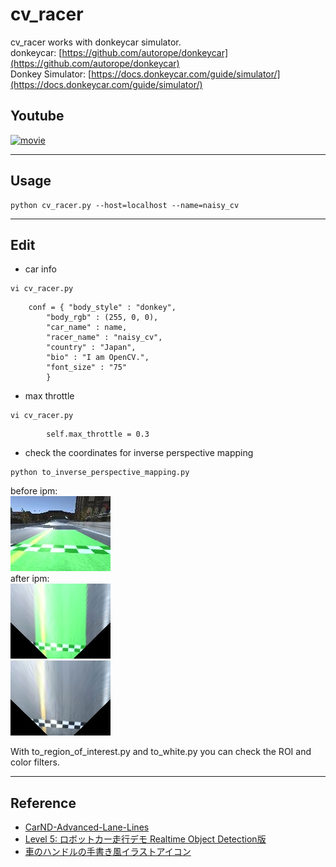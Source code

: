 # cv_racer

cv_racer works with donkeycar simulator.<br>
donkeycar: [https://github.com/autorope/donkeycar](https://github.com/autorope/donkeycar)<br>
Donkey Simulator: [https://docs.donkeycar.com/guide/simulator/](https://docs.donkeycar.com/guide/simulator/)<br>


## Youtube
[![movie](https://img.youtube.com/vi/gJVX4n1TsVI/default.jpg)](https://www.youtube.com/watch?v=gJVX4n1TsVI)

<hr>

## Usage
```
python cv_racer.py --host=localhost --name=naisy_cv
```

<hr>

## Edit
* car info
```
vi cv_racer.py
```
```
    conf = { "body_style" : "donkey", 
        "body_rgb" : (255, 0, 0),
        "car_name" : name,
        "racer_name" : "naisy_cv",
        "country" : "Japan",
        "bio" : "I am OpenCV.",
        "font_size" : "75"
        }
```
* max throttle
```
vi cv_racer.py
```
```
        self.max_throttle = 0.3
```
* check the coordinates for inverse perspective mapping
```
python to_inverse_perspective_mapping.py
```
before ipm:<br>
![](./result_1_cam-image_array__before_ipm.jpg)<br>
after ipm:<br>
![](./result_1_cam-image_array__after_ipm.jpg)<br>
![](./result_1_cam-image_array__ipm.jpg)<br>

With to_region_of_interest.py and to_white.py you can check the ROI and color filters.

<hr>

## Reference
* [CarND-Advanced-Lane-Lines](https://github.com/udacity/CarND-Advanced-Lane-Lines)
* [Level 5: ロボットカー走行デモ Realtime Object Detection版](https://faboplatform.github.io/RobotCarAI/12.level5_demo_streaming/)
* [車のハンドルの手書き風イラストアイコン](https://rakugakiicon.com/?p=1924)